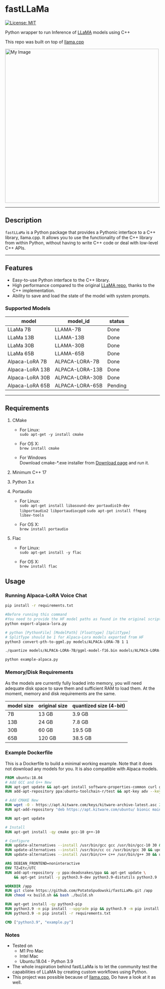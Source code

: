# fastLLaMa

[![License: MIT](https://img.shields.io/badge/license-MIT-blue.svg)](https://opensource.org/licenses/MIT)

Python wrapper to run Inference of [LLaMA](https://arxiv.org/abs/2302.13971) models using C++

This repo was built on top of [llama.cpp](https://github.com/ggerganov/llama.cpp)

<img src="assets/fast_llama.jpg" alt="My Image" width="500" height="500">

---

## Description

`fastLLaMa` is a Python package that provides a Pythonic interface to a C++ library, llama.cpp. It allows you to use the functionality of the C++ library from within Python, without having to write C++ code or deal with low-level C++ APIs.

---

## Features
* Easy-to-use Python interface to the C++ library.
* High performance compared to the original [LLaMA repo](https://github.com/facebookresearch/llama), thanks to the C++ implementation.
* Ability to save and load the state of the model with system prompts.

### Supported Models

| model | model_id | status |
|-------|---------------|------------------------|
| LLaMa 7B    | LLAMA-7B | Done |
| LLaMa 13B   | LLAMA-13B | Done |
| LLaMa 30B   | LLAMA-30B | Done |
| LLaMa 65B   | LLAMA-65B | Done |
| Alpaca-LoRA 7B   | ALPACA-LORA-7B | Done |
| Alpaca-LoRA 13B   | ALPACA-LORA-13B | Done |
| Alpaca-LoRA 30B   | ALPACA-LORA-30B | Done |
| Alpaca-LoRA 65B   | ALPACA-LORA-65B | Pending |
---

## Requirements
1. CMake

    * For Linux: \
    ```sudo apt-get -y install cmake```

    * For OS X: \
    ```brew install cmake```


   * For Windows \
Download cmake-*.exe installer from [Download page](https://cmake.org/download/) and run it.

2. Minimum C++ 17
3. Python 3.x
4. Portaudio

    * For Linux: \
    ```sudo apt-get install libasound-dev portaudio19-dev libportaudio2 libportaudiocpp0```
    ```sudo apt-get install ffmpeg libav-tools```

    * For OS X: \
    ```brew install portaudio```

5. Flac

    * For Linux: \
    ```sudo apt-get install -y flac```

    * For OS X: \
    ```brew install flac```

## Usage

### Running Alpaca-LoRA Voice Chat

```sh
pip install -r requirements.txt

#Before running this command
#You need to provide the HF model paths as found in the original script 
python export-alpaca-lora.py

# python [PythonFile] [ModelPath] [Floattype] [SplitType]
# SplitType should be 1 for Alpaca-Lora models exported from HF
python3 convert-pth-to-ggml.py models/ALPACA-LORA-7B 1 1

./quantize models/ALPACA-LORA-7B/ggml-model-f16.bin models/ALPACA-LORA-7B/alpaca-lora-q4_0.bin 2

python example-alpaca.py
```

### Memory/Disk Requirements

As the models are currently fully loaded into memory, you will need adequate disk space to save them
and sufficient RAM to load them. At the moment, memory and disk requirements are the same.

| model size | original size | quantized size (4-bit) |
|-------|---------------|------------------------|
| 7B    | 13 GB         | 3.9 GB                 |
| 13B   | 24 GB         | 7.8 GB                 |
| 30B   | 60 GB         | 19.5 GB                |
| 65B   | 120 GB        | 38.5 GB                |


### Example Dockerfile
This is a Dockerfile to build a minimal working example. Note that it does not download any models for you. It is also compatible with Alpaca models.

```dockerfile 
FROM ubuntu:18.04
# Add GCC and G++ New
RUN apt-get update && apt-get install software-properties-common curl git -qy 
RUN add-apt-repository ppa:ubuntu-toolchain-r/test && apt-key adv --keyserver keyserver.ubuntu.com --recv-keys 42D5A192B819C5DA

# Add CMAKE New
RUN wget -O - https://apt.kitware.com/keys/kitware-archive-latest.asc 2>/dev/null | gpg --dearmor - | tee /etc/apt/trusted.gpg.d/kitware.gpg >/dev/null
RUN apt-add-repository "deb https://apt.kitware.com/ubuntu/ bionic main" && apt-key adv --keyserver keyserver.ubuntu.com --recv-keys 6AF7F09730B3F0A4

RUN apt-get update

# Install
RUN apt-get install -qy cmake gcc-10 g++-10

# Configure
RUN update-alternatives --install /usr/bin/gcc gcc /usr/bin/gcc-10 30 && update-alternatives --install /usr/bin/g++ g++ /usr/bin/g++-10 30
RUN update-alternatives --install /usr/bin/cc cc /usr/bin/gcc 30 && update-alternatives --set cc /usr/bin/gcc
RUN update-alternatives --install /usr/bin/c++ c++ /usr/bin/g++ 30 && update-alternatives --set c++ /usr/bin/g++

ARG DEBIAN_FRONTEND=noninteractive
ENV TZ=Etc/UTC
RUN add-apt-repository -y ppa:deadsnakes/ppa && apt-get update \
    && apt-get install -y python3.9-dev python3.9-distutils python3.9

WORKDIR /app
RUN git clone https://github.com/PotatoSpudowski/fastLLaMa.git /app
RUN chmod +x build.sh && bash ./build.sh

RUN apt-get install -qy python3-pip
RUN python3.9 -m pip install --upgrade pip && python3.9 -m pip install setuptools-rust
RUN python3.9 -m pip install -r requirements.txt

CMD ["python3.9", "example.py"]
```

### Notes
* Tested on 
    * M1 Pro Mac
    * Intel Mac
    * Ubuntu:18.04 - Python 3.9
* The whole inspiration behind fastLLaMa is to let the community test the capabilities of LLaMA by creating custom workflows using Python. 
* This project was possible because of [llama.cpp](https://github.com/ggerganov/llama.cpp), Do have a look at it as well.